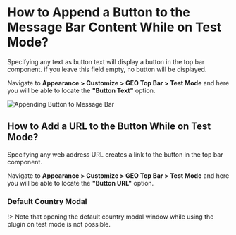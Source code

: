 # How to Append a Button to the Message Bar Content While on Test Mode?

Specifying any text as button text will display a button in the top bar component. if you leave this field empty, no button will be displayed.

Navigate to **Appearance > Customize > GEO Top Bar > Test Mode** and here you will be able to locate the **"Button Text"** option.

![Appending Button to Message Bar](http://res.cloudinary.com/mypreview/image/upload/v1492288085/appending-button-to-message-bar_ofswkx.gif)

## How to Add a URL to the Button While on Test Mode?

Specifying any web address URL creates a link to the button in the top bar component.

Navigate to **Appearance > Customize > GEO Top Bar > Test Mode** and here you will be able to locate the **"Button URL"** option.

### Default Country Modal

!> Note that opening the default country modal window while using the plugin on test mode is not possible.
